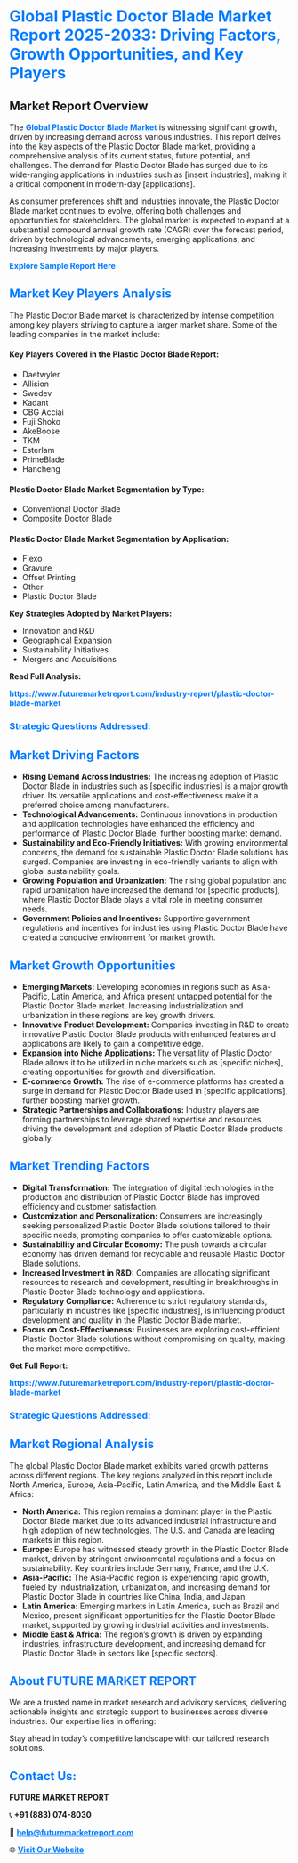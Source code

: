 <h1 style="color: #007BFF;">Global Plastic Doctor Blade Market Report 2025-2033: Driving Factors, Growth Opportunities, and Key Players</h1>

<section id="overview">
<h2>Market Report Overview</h2>
<p>The <a href="https://www.futuremarketreport.com/industry-report/plastic-doctor-blade-market" style="color: #007BFF; text-decoration: none;"><strong>Global Plastic Doctor Blade Market</strong></a> is witnessing significant growth, driven by increasing demand across various industries. This report delves into the key aspects of the Plastic Doctor Blade market, providing a comprehensive analysis of its current status, future potential, and challenges. The demand for Plastic Doctor Blade has surged due to its wide-ranging applications in industries such as [insert industries], making it a critical component in modern-day [applications].</p>
<p>As consumer preferences shift and industries innovate, the Plastic Doctor Blade market continues to evolve, offering both challenges and opportunities for stakeholders. The global market is expected to expand at a substantial compound annual growth rate (CAGR) over the forecast period, driven by technological advancements, emerging applications, and increasing investments by major players.</p>
</section>

<section id="overview">
<p><a href="https://www.futuremarketreport.com/request-sample/reportId=111797" style="color: #007BFF; text-decoration: none;"><strong>Explore Sample Report Here</strong></a></p>
</section>

<section id="key-players">
<h2 style="color: #007BFF;">Market Key Players Analysis</h2>
<p>The Plastic Doctor Blade market is characterized by intense competition among key players striving to capture a larger market share. Some of the leading companies in the market include:</p>
<h4>Key Players Covered in the Plastic Doctor Blade Report:</h4>
<ul><li>Daetwyler</li><li>Allision</li><li>Swedev</li><li>Kadant</li><li>CBG Acciai</li><li>Fuji Shoko</li><li>AkeBoose</li><li>TKM</li><li>Esterlam</li><li>PrimeBlade</li><li>Hancheng</li></ul>
<h4>Plastic Doctor Blade Market Segmentation by Type:</h4>
<ul><li>Conventional Doctor Blade</li><li>Composite Doctor Blade</li></ul>

<h4>Plastic Doctor Blade Market Segmentation by Application:</h4>
<ul><li>Flexo</li><li>Gravure</li><li>Offset Printing</li><li>Other</li><li>Plastic Doctor Blade</li></ul>
<p><strong>Key Strategies Adopted by Market Players:</strong></p>
<ul>
<li>Innovation and R&D</li>
<li>Geographical Expansion</li>
<li>Sustainability Initiatives</li>
<li>Mergers and Acquisitions</li>
</ul>
</section>

<section>
<p><strong>Read Full Analysis: </strong></p><a href="https://www.futuremarketreport.com/industry-report/plastic-doctor-blade-market" style="color: #007BFF; text-decoration: none;"><strong>https://www.futuremarketreport.com/industry-report/plastic-doctor-blade-market</strong></a>
<h3 style="color: #007BFF;">Strategic Questions Addressed:</h3>
</section>

<section id="driving-factors">
<h2 style="color: #007BFF;">Market Driving Factors</h2>
<ul>
<li><strong>Rising Demand Across Industries:</strong> The increasing adoption of Plastic Doctor Blade in industries such as [specific industries] is a major growth driver. Its versatile applications and cost-effectiveness make it a preferred choice among manufacturers.</li>
<li><strong>Technological Advancements:</strong> Continuous innovations in production and application technologies have enhanced the efficiency and performance of Plastic Doctor Blade, further boosting market demand.</li>
<li><strong>Sustainability and Eco-Friendly Initiatives:</strong> With growing environmental concerns, the demand for sustainable Plastic Doctor Blade solutions has surged. Companies are investing in eco-friendly variants to align with global sustainability goals.</li>
<li><strong>Growing Population and Urbanization:</strong> The rising global population and rapid urbanization have increased the demand for [specific products], where Plastic Doctor Blade plays a vital role in meeting consumer needs.</li>
<li><strong>Government Policies and Incentives:</strong> Supportive government regulations and incentives for industries using Plastic Doctor Blade have created a conducive environment for market growth.</li>
</ul>
</section>

<section id="growth-opportunities">
<h2 style="color: #007BFF;">Market Growth Opportunities</h2>
<ul>
<li><strong>Emerging Markets:</strong> Developing economies in regions such as Asia-Pacific, Latin America, and Africa present untapped potential for the Plastic Doctor Blade market. Increasing industrialization and urbanization in these regions are key growth drivers.</li>
<li><strong>Innovative Product Development:</strong> Companies investing in R&D to create innovative Plastic Doctor Blade products with enhanced features and applications are likely to gain a competitive edge.</li>
<li><strong>Expansion into Niche Applications:</strong> The versatility of Plastic Doctor Blade allows it to be utilized in niche markets such as [specific niches], creating opportunities for growth and diversification.</li>
<li><strong>E-commerce Growth:</strong> The rise of e-commerce platforms has created a surge in demand for Plastic Doctor Blade used in [specific applications], further boosting market growth.</li>
<li><strong>Strategic Partnerships and Collaborations:</strong> Industry players are forming partnerships to leverage shared expertise and resources, driving the development and adoption of Plastic Doctor Blade products globally.</li>
</ul>
</section>

<section id="trending-factors">
<h2 style="color: #007BFF;">Market Trending Factors</h2>
<ul>
<li><strong>Digital Transformation:</strong> The integration of digital technologies in the production and distribution of Plastic Doctor Blade has improved efficiency and customer satisfaction.</li>
<li><strong>Customization and Personalization:</strong> Consumers are increasingly seeking personalized Plastic Doctor Blade solutions tailored to their specific needs, prompting companies to offer customizable options.</li>
<li><strong>Sustainability and Circular Economy:</strong> The push towards a circular economy has driven demand for recyclable and reusable Plastic Doctor Blade solutions.</li>
<li><strong>Increased Investment in R&D:</strong> Companies are allocating significant resources to research and development, resulting in breakthroughs in Plastic Doctor Blade technology and applications.</li>
<li><strong>Regulatory Compliance:</strong> Adherence to strict regulatory standards, particularly in industries like [specific industries], is influencing product development and quality in the Plastic Doctor Blade market.</li>
<li><strong>Focus on Cost-Effectiveness:</strong> Businesses are exploring cost-efficient Plastic Doctor Blade solutions without compromising on quality, making the market more competitive.</li>
</ul>
</section>

<section>
<p><strong>Get Full Report: </strong></p><a href="https://www.futuremarketreport.com/industry-report/plastic-doctor-blade-market" style="color: #007BFF; text-decoration: none;"><strong>https://www.futuremarketreport.com/industry-report/plastic-doctor-blade-market</strong></a>
<h3 style="color: #007BFF;">Strategic Questions Addressed:</h3>
</section>


<section id="regional-analysis">
<h2 style="color: #007BFF;">Market Regional Analysis</h2>
<p>The global Plastic Doctor Blade market exhibits varied growth patterns across different regions. The key regions analyzed in this report include North America, Europe, Asia-Pacific, Latin America, and the Middle East & Africa:</p>
<ul>
<li><strong>North America:</strong> This region remains a dominant player in the Plastic Doctor Blade market due to its advanced industrial infrastructure and high adoption of new technologies. The U.S. and Canada are leading markets in this region.</li>
<li><strong>Europe:</strong> Europe has witnessed steady growth in the Plastic Doctor Blade market, driven by stringent environmental regulations and a focus on sustainability. Key countries include Germany, France, and the U.K.</li>
<li><strong>Asia-Pacific:</strong> The Asia-Pacific region is experiencing rapid growth, fueled by industrialization, urbanization, and increasing demand for Plastic Doctor Blade in countries like China, India, and Japan.</li>
<li><strong>Latin America:</strong> Emerging markets in Latin America, such as Brazil and Mexico, present significant opportunities for the Plastic Doctor Blade market, supported by growing industrial activities and investments.</li>
<li><strong>Middle East & Africa:</strong> The region’s growth is driven by expanding industries, infrastructure development, and increasing demand for Plastic Doctor Blade in sectors like [specific sectors].</li>
</ul>
</section>

<footer>
<h2 style="color: #007BFF;">About FUTURE MARKET REPORT</h2>
<p>We are a trusted name in market research and advisory services, delivering actionable insights and strategic support to businesses across diverse industries. Our expertise lies in offering:</p>

<p>Stay ahead in today’s competitive landscape with our tailored research solutions.</p>

<h2 style="color: #007BFF;">Contact Us:</h2>
<p><strong>FUTURE MARKET REPORT</strong></p>
<p>📞 <strong>+91 (883) 074-8030</strong></p>
<p>📧 <strong><a href="mailto:help@futuremarketreport.com" style="color: #007BFF;">help@futuremarketreport.com</a></strong></p>
<p>🌐 <strong><a href="https://www.futuremarketreport.com/" style="color: #007BFF;">Visit Our Website</a></strong></p>
</footer>